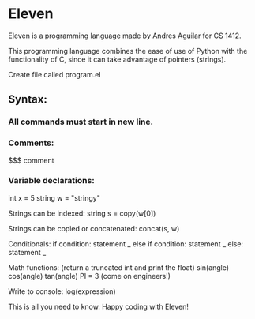 # Eleven
 
Eleven is a programming language made by Andres Aguilar for CS 1412.

This programming language combines the ease of use of Python with the functionality of C, 
since it can take advantage of pointers (strings).

Create file called program.el

## Syntax:
### All commands must start in new line.

### Comments:
$$$ comment

### Variable declarations:
int x = 5
string w = "stringy"

Strings can be indexed:
string s = copy(w[0])

Strings can be copied or concatenated:
concat(s, w)

Conditionals:
if condition: 
    statement
_
else if condition:
    statement
_
else:
    statement 
_

Math functions: (return a truncated int and print the float)
sin(angle)
cos(angle)
tan(angle)
PI = 3 (come on engineers!)

Write to console:
log(expression)

This is all you need to know. Happy coding with Eleven!
